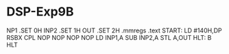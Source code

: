 # DSP-Exp9B
NP1 .SET 0H
INP2 .SET 1H
OUT .SET 2H
.mmregs
.text
START:
LD #140H,DP
RSBX CPL
NOP
NOP
NOP
NOP
LD INP1,A
SUB INP2,A
STL A,OUT
HLT: B HLT
